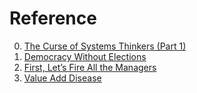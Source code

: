 # Reference

0. [The Curse of Systems Thinkers (Part 1)](https://blog.relyabilit.ie/the-curse-of-systems-thinkers/)
0. [Democracy Without Elections](https://democracywithoutelections.org/)
0. [First, Let’s Fire All the Managers](https://hbr.org/2011/12/first-lets-fire-all-the-managers)
0. [Value Add Disease](https://boz.com/articles/vad)

